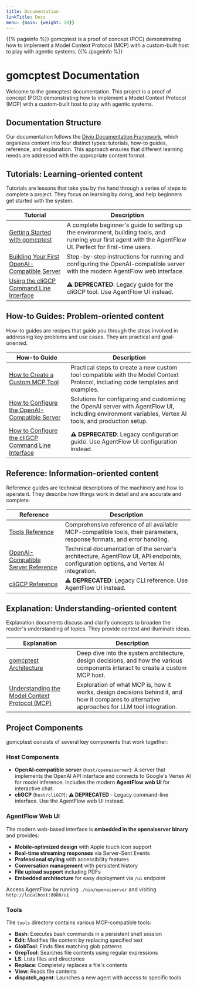 ```yaml
---
title: Documentation
linkTitle: Docs
menu: {main: {weight: 20}}
---
```


{{% pageinfo %}}
gomcptest is a proof of concept (POC) demonstrating how to implement a Model Context Protocol (MCP) with a custom-built host to play with agentic systems.
{{% /pageinfo %}}

# gomcptest Documentation

Welcome to the gomcptest documentation. This project is a proof of concept (POC) demonstrating how to implement a Model Context Protocol (MCP) with a custom-built host to play with agentic systems.

## Documentation Structure

Our documentation follows the [Divio Documentation Framework](https://documentation.divio.com/), which organizes content into four distinct types: tutorials, how-to guides, reference, and explanation. This approach ensures that different learning needs are addressed with the appropriate content format.

## Tutorials: Learning-oriented content

Tutorials are lessons that take you by the hand through a series of steps to complete a project. They focus on learning by doing, and help beginners get started with the system.

| Tutorial | Description |
|----------|-------------|
| [Getting Started with gomcptest](tutorials/getting-started/) | A complete beginner's guide to setting up the environment, building tools, and running your first agent with the AgentFlow UI. Perfect for first-time users. |
| [Building Your First OpenAI-Compatible Server](tutorials/openaiserver-tutorial/) | Step-by-step instructions for running and configuring the OpenAI-compatible server with the modern AgentFlow web interface. |
| [Using the cliGCP Command Line Interface](tutorials/cligcp-tutorial/) | **⚠️ DEPRECATED**: Legacy guide for the cliGCP tool. Use AgentFlow UI instead. |

## How-to Guides: Problem-oriented content

How-to guides are recipes that guide you through the steps involved in addressing key problems and use cases. They are practical and goal-oriented.

| How-to Guide | Description |
|--------------|-------------|
| [How to Create a Custom MCP Tool](how-to/create-custom-tool/) | Practical steps to create a new custom tool compatible with the Model Context Protocol, including code templates and examples. |
| [How to Configure the OpenAI-Compatible Server](how-to/configure-openaiserver/) | Solutions for configuring and customizing the OpenAI server with AgentFlow UI, including environment variables, Vertex AI tools, and production setup. |
| [How to Configure the cliGCP Command Line Interface](how-to/configure-cligcp/) | **⚠️ DEPRECATED**: Legacy configuration guide. Use AgentFlow UI configuration instead. |

## Reference: Information-oriented content

Reference guides are technical descriptions of the machinery and how to operate it. They describe how things work in detail and are accurate and complete.

| Reference | Description |
|-----------|-------------|
| [Tools Reference](reference/tools/) | Comprehensive reference of all available MCP-compatible tools, their parameters, response formats, and error handling. |
| [OpenAI-Compatible Server Reference](reference/openaiserver/) | Technical documentation of the server's architecture, AgentFlow UI, API endpoints, configuration options, and Vertex AI integration. |
| [cliGCP Reference](reference/cligcp/) | **⚠️ DEPRECATED**: Legacy CLI reference. Use AgentFlow UI instead. |

## Explanation: Understanding-oriented content

Explanation documents discuss and clarify concepts to broaden the reader's understanding of topics. They provide context and illuminate ideas.

| Explanation | Description |
|-------------|-------------|
| [gomcptest Architecture](explanation/architecture/) | Deep dive into the system architecture, design decisions, and how the various components interact to create a custom MCP host. |
| [Understanding the Model Context Protocol (MCP)](explanation/mcp-protocol/) | Exploration of what MCP is, how it works, design decisions behind it, and how it compares to alternative approaches for LLM tool integration. |

## Project Components

gomcptest consists of several key components that work together:

### Host Components

- **OpenAI-compatible server** (`host/openaiserver`): A server that implements the OpenAI API interface and connects to Google's Vertex AI for model inference. Includes the modern **AgentFlow web UI** for interactive chat.
- **cliGCP** (`host/cliGCP`): **⚠️ DEPRECATED** - Legacy command-line interface. Use the AgentFlow web UI instead.

### AgentFlow Web UI

The modern web-based interface is **embedded in the openaiserver binary** and provides:

- **Mobile-optimized design** with Apple touch icon support
- **Real-time streaming responses** via Server-Sent Events
- **Professional styling** with accessibility features
- **Conversation management** with persistent history
- **File upload support** including PDFs
- **Embedded architecture** for easy deployment via `/ui` endpoint

Access AgentFlow by running `./bin/openaiserver` and visiting `http://localhost:8080/ui`

### Tools

The `tools` directory contains various MCP-compatible tools:

- **Bash**: Executes bash commands in a persistent shell session
- **Edit**: Modifies file content by replacing specified text
- **GlobTool**: Finds files matching glob patterns
- **GrepTool**: Searches file contents using regular expressions
- **LS**: Lists files and directories
- **Replace**: Completely replaces a file's contents
- **View**: Reads file contents
- **dispatch_agent**: Launches a new agent with access to specific tools
